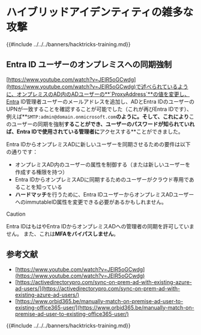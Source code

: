 # ハイブリッドアイデンティティの雑多な攻撃

{{#include ../../../banners/hacktricks-training.md}}


## Entra ID ユーザーのオンプレミスへの同期強制

[https://www.youtube.com/watch?v=JEIR5oGCwdg](https://www.youtube.com/watch?v=JEIR5oGCwdg)で述べられているように、オンプレミスのAD内のADユーザーの**`ProxyAddress`**の値を変更し、Entra ID管理者ユーザーのメールアドレスを追加し、ADとEntra IDのユーザーのUPNが一致することを確認することが可能でした（これが再びEntra IDです）、例えば**`SMTP:admin@domain.onmicrosoft.com`**のように。そして、これにより**このユーザーの同期を強制**することができ、ユーザーのパスワードが知られていれば、Entra IDで使用されている管理者に**アクセスする**ことができました。

Entra IDからオンプレミスADに新しいユーザーを同期させるための要件は以下の通りです：

- オンプレミスAD内のユーザーの属性を制御する（または新しいユーザーを作成する権限を持つ）
- Entra IDからオンプレミスADに同期するためのユーザーがクラウド専用であることを知っている
- **ハードマッチ**を行うために、Entra IDユーザーからオンプレミスADユーザーへのimmutableID属性を変更できる必要があるかもしれません。


> [!CAUTION]
> Entra IDはもはやEntra IDからオンプレミスADへの管理者の同期を許可していません。
> また、これは**MFAをバイパスしません**。



## 参考文献

- [https://www.youtube.com/watch?v=JEIR5oGCwdg](https://www.youtube.com/watch?v=JEIR5oGCwdg)
- [https://activedirectorypro.com/sync-on-prem-ad-with-existing-azure-ad-users/](https://activedirectorypro.com/sync-on-prem-ad-with-existing-azure-ad-users/)
- [https://www.orbid365.be/manually-match-on-premise-ad-user-to-existing-office365-user/](https://www.orbid365.be/manually-match-on-premise-ad-user-to-existing-office365-user/)

{{#include ../../../banners/hacktricks-training.md}}
